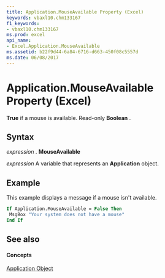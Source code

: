 ```yaml
---
title: Application.MouseAvailable Property (Excel)
keywords: vbaxl10.chm133167
f1_keywords:
- vbaxl10.chm133167
ms.prod: excel
api_name:
- Excel.Application.MouseAvailable
ms.assetid: b22f9d44-6a84-6716-d663-450f08c5557d
ms.date: 06/08/2017
---
```



# Application.MouseAvailable Property (Excel)

 **True** if a mouse is available. Read-only **Boolean** .


## Syntax

 _expression_ . **MouseAvailable**

 _expression_ A variable that represents an **Application** object.


## Example

This example displays a message if a mouse isn't available.


```vb
If Application.MouseAvailable = False Then 
 MsgBox "Your system does not have a mouse" 
End If
```


## See also


#### Concepts


[Application Object](Excel.Application(objec).md)

